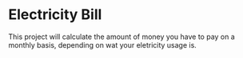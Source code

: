 # Electricity Bill

This project will calculate the amount of money you have to pay on a monthly basis, depending on wat your eletricity usage is.
